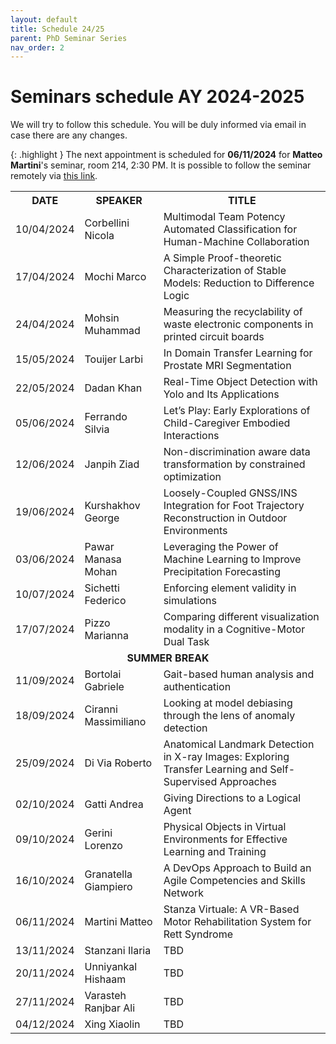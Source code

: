 ```yaml
---
layout: default
title: Schedule 24/25
parent: PhD Seminar Series
nav_order: 2
---
```


# Seminars schedule AY 2024-2025

We will try to follow this schedule. 
You will be duly informed via email in case there are any changes.

{: .highlight }
The next appointment is scheduled for **06/11/2024** for **Matteo Martini**'s seminar, room 214, 2:30 PM.
It is possible to follow the seminar remotely via <a href="https://teams.microsoft.com/l/team/19%3aa830ceaf779b4c69a719318232186180%40thread.tacv2/conversations?groupId=5dbf9ae3-ebb4-4ba7-9f0f-49bf400e3138&tenantId=6cd36f83-1a02-442d-972f-2670cb5e9b1a">this link</a>.

<table>
    <tr>
        <th>DATE</th>
        <th>SPEAKER</th>
        <th>TITLE</th>
    </tr>
    <tr>
        <td>10/04/2024</td>
        <td>Corbellini Nicola</td>
        <td>Multimodal Team Potency Automated Classification for Human-Machine Collaboration</td>
    </tr>
    <tr>
        <td>17/04/2024</td>
        <td>Mochi Marco</td>
        <td>A Simple Proof-theoretic Characterization of Stable Models: Reduction to Difference Logic</td>
    </tr>
    <tr>
        <td>24/04/2024</td>
        <td>Mohsin Muhammad</td>
        <td>Measuring the recyclability of waste electronic components in printed circuit boards</td>
    </tr>
    <tr>
        <td>15/05/2024</td>
        <td>Touijer Larbi</td>
        <td>In Domain Transfer Learning for Prostate MRI Segmentation</td>
    </tr>
    <tr>
        <td>22/05/2024</td>
        <td>Dadan Khan</td>
        <td>Real-Time Object Detection with Yolo and Its Applications</td>
    </tr>
    <tr>
        <td>05/06/2024</td>
        <td>Ferrando Silvia</td>
        <td>Let’s Play: Early Explorations of Child-Caregiver Embodied Interactions</td>
    </tr>
    <tr>
        <td>12/06/2024</td>
        <td>Janpih Ziad</td>
        <td>Non-discrimination aware data transformation by constrained optimization</td>
    </tr>
    <tr>
        <td>19/06/2024</td>
        <td>Kurshakhov George</td>
        <td>Loosely-Coupled GNSS/INS Integration for Foot Trajectory Reconstruction in Outdoor Environments</td>
    </tr>
    <tr>
        <td>03/06/2024</td>
        <td>Pawar Manasa Mohan</td>
        <td>Leveraging the Power of Machine Learning to Improve Precipitation Forecasting</td>
    </tr>
    <tr>
        <td>10/07/2024</td>
        <td>Sichetti Federico</td>
        <td>Enforcing element validity in simulations</td>
    </tr>
    <tr>
        <td>17/07/2024</td>
        <td>Pizzo Marianna</td>
        <td>Comparing different visualization modality in a Cognitive-Motor Dual Task</td>
    </tr>
    <tr>
        <td colspan="3"><center><b>SUMMER BREAK</b></center></td>
    </tr>
    <tr>
        <td>11/09/2024</td>
        <td>Bortolai Gabriele </td>
        <td>Gait-based human analysis and authentication</td>
    </tr>
    <tr>
        <td>18/09/2024</td>
        <td>Ciranni Massimiliano </td>
        <td>Looking at model debiasing through the lens of anomaly detection</td>
    </tr>
    <tr>
        <td>25/09/2024</td>
        <td>Di Via Roberto</td>
        <td>Anatomical Landmark Detection in X-ray Images: Exploring Transfer Learning and Self-Supervised Approaches</td>
    </tr>
    <tr>
        <td>02/10/2024</td>
        <td>Gatti Andrea</td>
        <td>Giving Directions to a Logical Agent</td>
    </tr>
    <tr>
        <td>09/10/2024</td>
        <td>Gerini Lorenzo </td>
        <td>Physical Objects in Virtual Environments for Effective Learning and Training</td>
    </tr>
    <tr>
        <td>16/10/2024</td>
        <td>Granatella Giampiero </td>
        <td> A DevOps Approach to Build an Agile Competencies and Skills Network</td>
    </tr>
    <tr>
        <td>06/11/2024</td>
        <td>Martini Matteo</td>
        <td>Stanza Virtuale: A VR-Based Motor Rehabilitation System for Rett Syndrome</td>
    </tr>
    <tr>
        <td>13/11/2024</td>
        <td>Stanzani Ilaria</td>
        <td>TBD</td>
    </tr>
    <tr>
        <td>20/11/2024</td>
        <td>Unniyankal Hishaam</td>
        <td>TBD</td>
    </tr>
    <tr>
        <td>27/11/2024</td>
        <td>Varasteh Ranjbar Ali</td>
        <td>TBD</td>
    </tr>
    <tr>
        <td>04/12/2024</td>
        <td>Xing Xiaolin</td>
        <td>TBD</td>
    </tr>
</table>